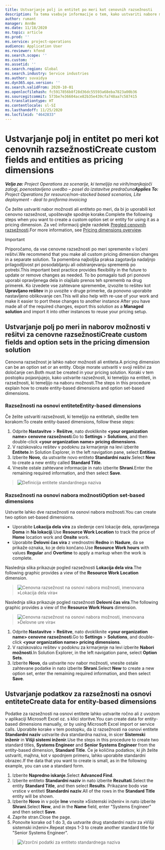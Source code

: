 ```yaml
---
title: Ustvarjanje polj in entitet po meri kot cenovnih razsežnosti
description: Ta tema vsebuje informacije o tem, kako ustvariti nabore možnosti ali entitete po meri.
author: rumant
manager: AnnBe
ms.date: 11/18/2020
ms.topic: article
ms.prod: ''
ms.service: project-operations
audience: Application User
ms.reviewer: kfend
ms.search.scope: ''
ms.custom: ''
ms.assetid: ''
ms.search.region: Global
ms.search.industry: Service industries
ms.author: suvaidya
ms.dyn365.ops.version: ''
ms.search.validFrom: 2020-10-01
ms.openlocfilehash: fc5917856b8f28d36dc55593a68eba7823a00b36
ms.sourcegitcommit: 573be7e36604ace82b35e439cfa748aa7c587415
ms.translationtype: HT
ms.contentlocale: sl-SI
ms.lasthandoff: 11/25/2020
ms.locfileid: "4642833"
---
```

# <a name="create-custom-fields-and-entities-as-pricing-dimensions"></a><span data-ttu-id="35276-103">Ustvarjanje polj in entitet po meri kot cenovnih razsežnosti</span><span class="sxs-lookup"><span data-stu-id="35276-103">Create custom fields and entities as pricing dimensions</span></span>

<span data-ttu-id="35276-104">_**Velja za:** Project Operations za scenarije, ki temeljijo na virih/manjkajoči zalogi, poenostavljeno uvedbo – posel do izstavitve predračuna_</span><span class="sxs-lookup"><span data-stu-id="35276-104">_**Applies To:** Project Operations for resource/non-stocked based scenarios, Lite deployment - deal to proforma invoicing_</span></span>

<span data-ttu-id="35276-105">Če želite ustvariti nabor možnosti ali entiteto po meri, da bi jo uporabili kot cenovno razsežnost, upoštevajte spodnje korake.</span><span class="sxs-lookup"><span data-stu-id="35276-105">Complete the following steps when you want to create a custom option set or entity for using it as a pricing dimension.</span></span> <span data-ttu-id="35276-106">Za več informacij glejte razdelek [Pregled cenovnih razsežnosti](pricing-dimensions-overview.md).</span><span class="sxs-lookup"><span data-stu-id="35276-106">For more information, see [Pricing dimensions overview](pricing-dimensions-overview.md).</span></span>  

> [!IMPORTANT]
> <span data-ttu-id="35276-107">Priporočamo, da vse cenovne razsežnosti po meri spremenite v ločeni rešitvi.</span><span class="sxs-lookup"><span data-stu-id="35276-107">We recommend that you make all custom pricing dimension changes in a separate solution.</span></span> <span data-ttu-id="35276-108">Ta pomembna najboljša praksa zagotavlja nadaljnjo prilagodljivost pri posodabljanju ali odstranjevanju sprememb po potrebi.</span><span class="sxs-lookup"><span data-stu-id="35276-108">This important best practice provides flexibility in the future to update or remove changes as needed.</span></span> <span data-ttu-id="35276-109">To bo pomagalo tudi pri ponovni uporabi opravljenega dela in olajšalo prenos teh sprememb na drug primerek. Ko izvedete vse zahtevane spremembe, izvozite to rešitev kot **Upravljano rešitev** in jo uvozite v druge primerke, da ponovno uporabite nastavljeno oblikovanje cen.</span><span class="sxs-lookup"><span data-stu-id="35276-109">This will also help with re-use of your work and make it easier to port these changes to another instance After you have made all of the required changes, export this solution as a **Managed solution** and import it into other instances to reuse your pricing setup.</span></span>

  
## <a name="create-custom-fields-and-option-sets-in-the-pricing-dimension-solution"></a><span data-ttu-id="35276-110">Ustvarjanje polj po meri in naborov možnosti v rešitvi za cenovne razsežnosti</span><span class="sxs-lookup"><span data-stu-id="35276-110">Create custom fields and option sets in the pricing dimension solution</span></span>

<span data-ttu-id="35276-111">Cenovna razsežnost je lahko nabor možnosti ali entiteta.</span><span class="sxs-lookup"><span data-stu-id="35276-111">A pricing dimension can be an option set or an entity.</span></span> <span data-ttu-id="35276-112">Oboje morate ustvariti v svoji rešitvi za določanje cen.</span><span class="sxs-lookup"><span data-stu-id="35276-112">Both must be created in your pricing solution.</span></span> <span data-ttu-id="35276-113">Koraki v tem postopku pojasnjujejo, kako ustvarite razsežnosti, ki temeljijo na entiteti, in razsežnosti, ki temeljijo na naboru možnosti.</span><span class="sxs-lookup"><span data-stu-id="35276-113">The steps in this procedure explain how to create entity-based dimensions and option set-based dimensions.</span></span>

### <a name="entity-based-dimensions"></a><span data-ttu-id="35276-114">Razsežnosti na osnovi entitete</span><span class="sxs-lookup"><span data-stu-id="35276-114">Entity-based dimensions</span></span>
<span data-ttu-id="35276-115">Če želite ustvariti razsežnosti, ki temeljijo na entitetah, sledite tem korakom:</span><span class="sxs-lookup"><span data-stu-id="35276-115">To create entity-based dimensions, follow these steps:</span></span>

1. <span data-ttu-id="35276-116">Odprite **Nastavitve** > **Rešitve**, nato dvokliknite **\<your organization name> cenovne razsežnosti**.</span><span class="sxs-lookup"><span data-stu-id="35276-116">Go to **Settings** > **Solutions**, and then double-click **\<your organization name> pricing dimensions**.</span></span>
2. <span data-ttu-id="35276-117">V raziskovalcu rešitev v podoknu za krmarjenje na levi izberite **Entitete**.</span><span class="sxs-lookup"><span data-stu-id="35276-117">In Solution Explorer, in the left navigation pane, select **Entities**.</span></span>
3. <span data-ttu-id="35276-118">Izberite **Novo**, da ustvarite novo entiteto **Standardni naziv**.</span><span class="sxs-lookup"><span data-stu-id="35276-118">Select **New** to create a new entity called **Standard Title**.</span></span> 
4. <span data-ttu-id="35276-119">Vnesite ostale zahtevane informacije in nato izberite **Shrani**.</span><span class="sxs-lookup"><span data-stu-id="35276-119">Enter the remaining required information, and then select **Save**.</span></span>

> ![Definicija entitete standardnega naziva](media/Standard-Title-entity-definition.png)

### <a name="option-set-based-dimensions"></a><span data-ttu-id="35276-121">Razsežnosti na osnovi nabora možnosti</span><span class="sxs-lookup"><span data-stu-id="35276-121">Option set-based dimensions</span></span> 
<span data-ttu-id="35276-122">Ustvarite lahko dve razsežnosti na osnovi nabora možnosti.</span><span class="sxs-lookup"><span data-stu-id="35276-122">You can create two option set-based dimensions.</span></span> 

- <span data-ttu-id="35276-123">Uporabite **Lokacija dela vira** za sledenje ceni lokacije dela, opravljenega **Doma** in **Na lokaciji**.</span><span class="sxs-lookup"><span data-stu-id="35276-123">Use **Resource Work Location** to track the price of **Home** location work and **Onsite** work.</span></span> 
- <span data-ttu-id="35276-124">Uporabite **Delovni čas vira** z vrednostmi **Redno** in **Nadure**, da se prikaže oznaka, ko je delo končano.</span><span class="sxs-lookup"><span data-stu-id="35276-124">Use **Resource Work hours** with values **Regular** and **Overtime** to apply a markup when the work is complete.</span></span>

<span data-ttu-id="35276-125">Naslednja slika prikazuje pogled razsežnosti **Lokacija dela vira**.</span><span class="sxs-lookup"><span data-stu-id="35276-125">The following graphic provides a view of the **Resource Work Location** dimension.</span></span> 

> ![Cenovna razsežnost na osnovi nabora možnosti, imenovana »Lokacija dela vira«](media/Option-set-PD-called-Resource-Work-Location.png)

<span data-ttu-id="35276-127">Naslednja slika prikazuje pogled razsežnosti **Delovni čas vira**.</span><span class="sxs-lookup"><span data-stu-id="35276-127">The following graphic provides a view of the **Resource Work Hours** dimension.</span></span> 

> ![Cenovna razsežnost na osnovi nabora možnosti, imenovana »Delovne ure vira«](media/Option-set-PD-called-Resource-Work-Hours.png)

1. <span data-ttu-id="35276-129">Odprite **Nastavitve** > **Rešitve**, nato dvokliknite **\<your organization name> cenovne razsežnosti**.</span><span class="sxs-lookup"><span data-stu-id="35276-129">Go to **Settings** > **Solutions**, and double-click  **\<your organization name> pricing dimensions**.</span></span> 
2. <span data-ttu-id="35276-130">V raziskovalcu rešitev v podoknu za krmarjenje na levi izberite **Nabori možnosti**.</span><span class="sxs-lookup"><span data-stu-id="35276-130">In Solution Explorer, in the left navigation pane, select  **Option Sets**.</span></span> 
3. <span data-ttu-id="35276-131">Izberite **Novo**, da ustvarite nov nabor možnosti, vnesite ostale zahtevane podatke in nato izberite **Shrani**.</span><span class="sxs-lookup"><span data-stu-id="35276-131">Select **New** to create a new option set, enter the remaining required information, and then select **Save**.</span></span>

## <a name="create-data-for-entity-based-dimensions"></a><span data-ttu-id="35276-132">Ustvarjanje podatkov za razsežnosti na osnovi entitete</span><span class="sxs-lookup"><span data-stu-id="35276-132">Create data for entity-based dimensions</span></span>

<span data-ttu-id="35276-133">Podatke za razsežnosti na osnovi entitete lahko ustvarite ročno ali z uvozom v aplikaciji Microsoft Excel oz. s klici storitve.</span><span class="sxs-lookup"><span data-stu-id="35276-133">You can create data for entity-based dimensions manually, or by using Microsoft Excel import or service calls.</span></span> <span data-ttu-id="35276-134">Uporabite korake v tem postopku, da iz razsežnosti na osnovi entitete **Standardni naziv** ustvarite dva standardna naziva, in sicer **Sistemski inženir** in **Višji sistemi inženir**.</span><span class="sxs-lookup"><span data-stu-id="35276-134">Use the steps in this procedure to create two standard titles, **Systems Engineer** and **Senior Systems Engineer** from the entity-based dimension, **Standard Title**.</span></span> <span data-ttu-id="35276-135">Če je količina podatkov, ki jih želite ustvariti, majhna, kot v spodnjem primeru, lahko uporabite standardni obrazec.</span><span class="sxs-lookup"><span data-stu-id="35276-135">If the data that you want to create is small, as in the following example, you can use a standard form.</span></span>

1. <span data-ttu-id="35276-136">Izberite **Napredno iskanje**.</span><span class="sxs-lookup"><span data-stu-id="35276-136">Select **Advanced Find**.</span></span>
2. <span data-ttu-id="35276-137">Izberite entiteto **Standardni naziv** in nato izberite **Rezultati**.</span><span class="sxs-lookup"><span data-stu-id="35276-137">Select the entity **Standard Title**, and then select **Results**.</span></span> <span data-ttu-id="35276-138">Prikazane bodo vse vrstice v entiteti **Standardni naziv**.</span><span class="sxs-lookup"><span data-stu-id="35276-138">All of the rows in the **Standard Title** entity will be shown.</span></span>
3. <span data-ttu-id="35276-139">Izberite **Novo** in v polje **Ime** vnesite »Sistemski inženir« in nato izberite **Shrani**.</span><span class="sxs-lookup"><span data-stu-id="35276-139">Select **New**, and in the **Name** field, enter "Systems Engineer" and then select **Save**.</span></span>
4. <span data-ttu-id="35276-140">Zaprite stran.</span><span class="sxs-lookup"><span data-stu-id="35276-140">Close the page.</span></span> 
5. <span data-ttu-id="35276-141">Ponovite korake od 1 do 3, da ustvarite drug standardni naziv za »Višji sistemski inženir«.</span><span class="sxs-lookup"><span data-stu-id="35276-141">Repeat steps 1-3 to create another standard title for "Senior Systems Engineer".</span></span>

> ![Vzorčni podatki za entiteto standardnega naziva](media/ST-data.png)
